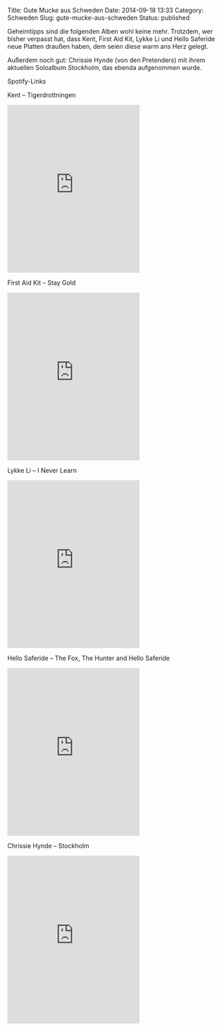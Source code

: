 Title: Gute Mucke aus Schweden
Date: 2014-09-18 13:33
Category: Schweden
Slug: gute-mucke-aus-schweden
Status: published

Geheimtipps sind die folgenden Alben wohl keine mehr. Trotzdem, wer
bisher verpasst hat, dass Kent, First Aid Kit, Lykke Li und Hello
Saferide neue Platten draußen haben, dem seien diese warm ans Herz
gelegt.

Außerdem noch gut: Chrissie Hynde (von den Pretenders) mit ihrem
aktuellen Soloalbum *Stockholm*, das ebenda aufgenommen wurde.

Spotify-Links <!--more nach dem Klick &raquo; -->

Kent – Tigerdrottningen

<iframe src="https://embed.spotify.com/?uri=https://play.spotify.com/album/0ntmUPwjfE9iGGM9qHglCm" width="300" height="380" frameborder="0" allowtransparency="true"></iframe>

First Aid Kit – Stay Gold

<iframe src="https://embed.spotify.com/?uri=https://play.spotify.com/album/3fVthsmWSbJpGp7gjxf5xI" width="300" height="380" frameborder="0" allowtransparency="true"></iframe>

Lykke Li – I Never Learn

<iframe src="https://embed.spotify.com/?uri=https://play.spotify.com/album/4fGqfyineAZmulNxgitERh" width="300" height="380" frameborder="0" allowtransparency="true"></iframe>

Hello Saferide – The Fox, The Hunter and Hello Saferide

<iframe src="https://embed.spotify.com/?uri=https://play.spotify.com/album/6pgOlt9oUIVJiqxSkcSROa" width="300" height="380" frameborder="0" allowtransparency="true"></iframe>

Chrissie Hynde – Stockholm

<iframe src="https://embed.spotify.com/?uri=https://play.spotify.com/album/6hZUc8HDJrMqzxut4K83iQ" width="300" height="380" frameborder="0" allowtransparency="true"></iframe>

